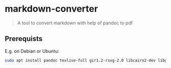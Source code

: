 # markdown-converter

> A tool to convert markdown with help of pandoc to pdf


## Prerequists

E.g. on Debian or Ubuntu:

```bash
sudo apt install pandoc texlive-full gir1.2-rsvg-2.0 libcairo2-dev libgirepository1.0-dev python3-cairo python-gi-cairo python3-gi
```
